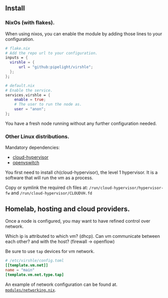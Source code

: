 ## Install

### NixOs (with flakes).

When using nixos,
you can enable the module by
adding those lines to your configuration.

```nix
# flake.nix
# Add the repo url to your configuration.
inputs = {
  virshle = {
      url = "github:pipelight/virshle";
  };
};
```

```nix
# default.nix
# Enable the service.
services.virshle = {
    enable = true;
    # The user to run the node as.
    user = "anon";
};
```

You have a fresh node running without any further configuration needed.

### Other Linux distributions.

Mandatory dependencies:

- [cloud-hypervisor](https://github.com/cloud-hypervisor/cloud-hypervisor)
- [openvswitch](https://github.com/openvswitch/ovs)

You first need to install ch(cloud-hypervisor), the level 1 hypervisor.
It is a software that will run the vm as a process.

Copy or symlink the required ch files at:
`/run/cloud-hypervisor/hypervisor-fw` and
`/run/cloud-hypervisor/CLOUDVH.fd`

## Homelab, hosting and cloud providers.

Once a node is configured, you may want to have refined control over
network.

Which ip is attributed to which vm? (dhcp).
Can vm communicate between each other? and with the host? (firewall -> openflow)

Be sure to use `tap` devices for vm network.

```toml
# /etc/virshle/config.toml
[[template.vm.net]]
name = "main"
[template.vm.net.type.tap]
```

An example of network configuration can be found at.
[`modules/networking.nix`](https://github.com/pipelight/virshle/modules/config.nix).
